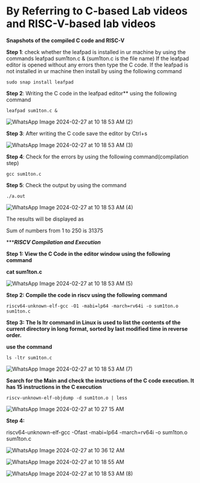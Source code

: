 # **By Referring to C-based Lab videos and RISC-V-based lab videos**

**Snapshots of the compiled C code and RISC-V**

**Step 1**: check whether the leafpad is installed in ur machine by using the commands
leafpad sum1ton.c & (sum1ton.c is the file name)
If the leafpad editor is opened without any errors then type the C code.
If the leafpad is not installed in ur machine then install by using the following command

    sudo snap install leafpad
**Step 2**: Writing the C code in the leafpad editor** using the following command

    leafpad sum1ton.c &
![WhatsApp Image 2024-02-27 at 10 18 53 AM (2)](https://github.com/Archanakattii/karchana/assets/160317292/f1ec3f52-da1b-440a-bc49-bc3c56c1117c)


**Step 3**: After writing the C code save the editor by Ctrl+s

![WhatsApp Image 2024-02-27 at 10 18 53 AM (3)](https://github.com/Archanakattii/karchana/assets/160317292/26c27865-6e1b-496f-bf2b-669470dc9153)

**Step 4**: Check for the errors by using the following command(compilation step)

    gcc sum1ton.c

**Step 5**: Check the output by using the command

    ./a.out

![WhatsApp Image 2024-02-27 at 10 18 53 AM (4)](https://github.com/Archanakattii/karchana/assets/160317292/c0754b2f-3c1c-44ef-adfc-596a1444ae76)


The results will be displayed as</p> 

Sum of numbers from 1 to 250 is 31375

********************************************************RISCV Compilation and Execution*****************************************************

**Step 1: View the C Code in the editor window using the following command**

**cat sum1ton.c**

![WhatsApp Image 2024-02-27 at 10 18 53 AM (5)](https://github.com/Archanakattii/karchana/assets/160317292/0ca68e17-8adc-448d-9c89-a7c9397b34e2)

**Step 2: Compile the code in riscv using the following command**

    riscv64-unknown-elf-gcc -O1 -mabi=lp64 -march=rv64i -o sum1ton.o sum1ton.c
**Step 3: The ls ltr command in Linux is used to list the contents of the current directory in long format, sorted by last modified time in reverse order.**

**use the command**

    ls -ltr sum1ton.c
![WhatsApp Image 2024-02-27 at 10 18 53 AM (7)](https://github.com/Archanakattii/karchana/assets/160317292/ef9dd175-272a-43ee-ba91-eb32ecfffb91)




**Search for the Main and check the instructions of the C code execution. It has 15 instructions in the C execution**

    riscv-unknown-elf-objdump -d sum1ton.o | less
![WhatsApp Image 2024-02-27 at 10 27 15 AM](https://github.com/Archanakattii/karchana/assets/160317292/f0289633-3303-4e06-b3ca-d7a8f916be40)


**Step 4:**

riscv64-unknown-elf-gcc -Ofast -mabi=lp64 -march=rv64i -o sum1ton.o sum1ton.c

![WhatsApp Image 2024-02-27 at 10 36 12 AM](https://github.com/Archanakattii/karchana/assets/160317292/63073724-f86d-4387-a4c9-7e8fdeb09482)


![WhatsApp Image 2024-02-27 at 10 18 55 AM](https://github.com/Archanakattii/karchana/assets/160317292/3c05709d-667e-4bab-b692-b01907c069f4)


![WhatsApp Image 2024-02-27 at 10 18 53 AM (8)](https://github.com/Archanakattii/karchana/assets/160317292/b97a866d-e004-4020-8930-b67623d277c1)

